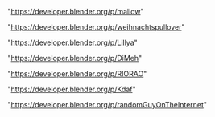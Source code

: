 "https://developer.blender.org/p/mallow"

"https://developer.blender.org/p/weihnachtspullover"

"https://developer.blender.org/p/Lillya"

"https://developer.blender.org/p/DiMeh"

"https://developer.blender.org/p/RIORAO"

"https://developer.blender.org/p/Kdaf"

"https://developer.blender.org/p/randomGuyOnTheInternet"

 
 
